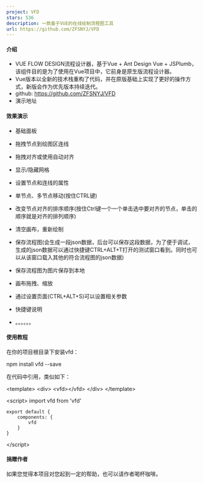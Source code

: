 ```yaml
---
project: VFD
stars: 536
description: 一款基于VUE的在线绘制流程图工具
url: https://github.com/ZFSNYJ/VFD
---
```


#### 介绍

-   VUE FLOW DESIGN流程设计器，基于Vue + Ant Design Vue + JSPlumb，该组件目的是为了使用在Vue项目中，它前身是原生版流程设计器。
-   Vue版本以全新的技术栈重构了代码，并在原版基础上实现了更好的操作方式，新版会作为优先版本持续迭代。
-   github: https://github.com/ZFSNYJ/VFD
-   演示地址

#### 效果演示

-   基础面板
    
-   拖拽节点到绘图区连线
    
-   拖拽对齐或使用自动对齐
    
-   显示/隐藏网格
    
-   设置节点和连线的属性
    
-   单节点、多节点移动(按住CTRL键)
    
-   改变节点对齐的排序顺序(按住Ctrl键一个一个单击选中要对齐的节点，单击的顺序就是对齐的排列顺序)
    
-   清空画布，重新绘制
    
-   保存流程图(会生成一段json数据，后台可以保存这段数据，为了便于调试，生成的json数据可以通过快捷键CTRL+ALT+T打开的测试窗口看到。同时也可以从该窗口载入其他的符合流程图的json数据)
    
-   保存流程图为图片保存到本地
    
-   画布拖拽、缩放
    
-   通过设置页面(CTRL+ALT+S)可以设置相关参数
    
-   快捷键说明
    
-   。。。。。。
    

#### 使用教程

在你的项目根目录下安装vfd：

npm install vfd --save

在代码中引用，类似如下：

<template\>
	<div\>
        <vfd\></vfd\>
    </div\>
</template\>

<script\>
    import vfd from 'vfd'
    
    export default {
        components: {
            vfd
        }
    }
</script\>

#### 捐赠作者

如果您觉得本项目对您起到一定的帮助，也可以请作者喝杯咖啡。
